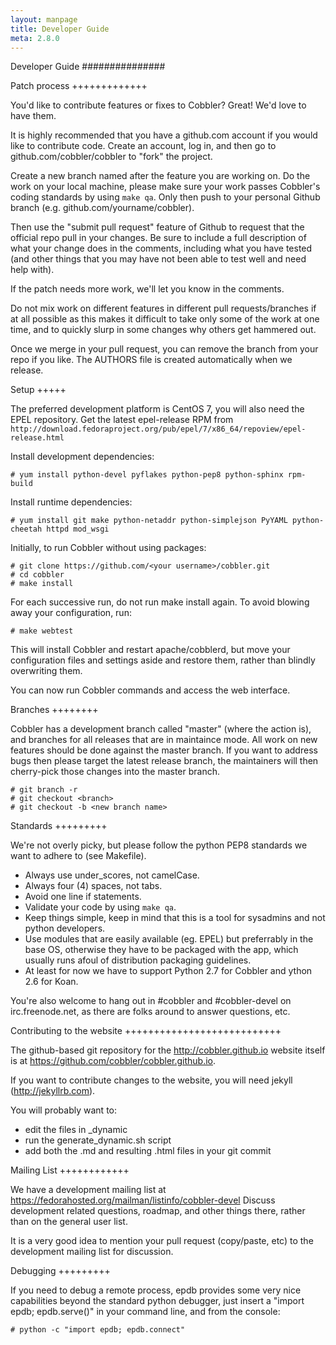 ```yaml
---
layout: manpage
title: Developer Guide
meta: 2.8.0
---
```


Developer Guide
###############


Patch process
+++++++++++++

You'd like to contribute features or fixes to Cobbler? Great! We'd love to have them.

It is highly recommended that you have a github.com account if you would like to contribute code. Create an account, log in, and then go to github.com/cobbler/cobbler to "fork" the project.

Create a new branch named after the feature you are working on. Do the work on your local machine, please make sure your work passes Cobbler's coding standards by using `make qa`. Only then push to your personal Github branch (e.g. github.com/yourname/cobbler).

Then use the "submit pull request" feature of Github to request that the official repo pull in your changes. Be sure to include a full description of what your change does in the comments, including what you have tested (and other things that you may have not been able to test well and need help with).

If the patch needs more work, we'll let you know in the comments.

Do not mix work on different features in different pull requests/branches if at all possible as this makes it difficult to take only some of the work at one time, and to quickly slurp in some changes why others get hammered out.

Once we merge in your pull request, you can remove the branch from your repo if you like. The AUTHORS file is created automatically when we release.


Setup
+++++

The preferred development platform is CentOS 7, you will also need the EPEL repository.
Get the latest epel-release RPM from ``http://download.fedoraproject.org/pub/epel/7/x86_64/repoview/epel-release.html``

Install development dependencies:

    # yum install python-devel pyflakes python-pep8 python-sphinx rpm-build

Install runtime dependencies:


    # yum install git make python-netaddr python-simplejson PyYAML python-cheetah httpd mod_wsgi

Initially, to run Cobbler without using packages:

    # git clone https://github.com/<your username>/cobbler.git
    # cd cobbler
    # make install

For each successive run, do not run make install again. To avoid blowing away your configuration, run:

    # make webtest

This will install Cobbler and restart apache/cobblerd, but move your configuration files and settings aside and restore them, rather than blindly overwriting them.

You can now run Cobbler commands and access the web interface.


Branches
++++++++

Cobbler has a development branch called "master" (where the action is), and branches for all releases that are in maintaince mode. All work on new features should be done against the master branch. If you want to address bugs then please target the latest release branch, the maintainers will then cherry-pick those changes into the master branch.

    # git branch -r
    # git checkout <branch>
    # git checkout -b <new branch name>


Standards
+++++++++

We're not overly picky, but please follow the python PEP8 standards we want to adhere to (see Makefile).

* Always use under_scores, not camelCase.
* Always four (4) spaces, not tabs.
* Avoid one line if statements.
* Validate your code by using ``make qa``.
* Keep things simple, keep in mind that this is a tool for sysadmins and not python developers.
* Use modules that are easily available (eg. EPEL) but preferrably in the base OS, otherwise they have to be packaged with the app, which usually runs afoul of distribution packaging guidelines.
* At least for now we have to support Python 2.7 for Cobbler and ython 2.6 for Koan.

You're also welcome to hang out in #cobbler and #cobbler-devel on irc.freenode.net, as there are folks around to answer questions, etc.


Contributing to the website
+++++++++++++++++++++++++++

The github-based git repository for the http://cobbler.github.io website itself is at https://github.com/cobbler/cobbler.github.io.

If you want to contribute changes to the website, you will need jekyll (http://jekyllrb.com).

You will probably want to:

* edit the files in _dynamic
* run the generate_dynamic.sh script
* add both the .md and resulting .html files in your git commit


Mailing List
++++++++++++

We have a development mailing list at https://fedorahosted.org/mailman/listinfo/cobbler-devel
Discuss development related questions, roadmap, and other things there, rather than on the general user list.

It is a very good idea to mention your pull request (copy/paste, etc) to the development mailing list for discussion.


Debugging
+++++++++

If you need to debug a remote process, epdb provides some very nice capabilities beyond the standard python debugger, just insert a "import epdb; epdb.serve()" in your command line, and from the console:

    # python -c "import epdb; epdb.connect"


